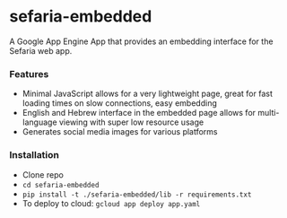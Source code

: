 # sefaria-embedded
A Google App Engine App that provides an embedding interface for the Sefaria web app.

### Features
* Minimal JavaScript allows for a very lightweight page, great for fast loading times on slow connections, easy embedding
* English and Hebrew interface in the embedded page allows for multi-language viewing with super low resource usage
* Generates social media images for various platforms

### Installation
- Clone repo
- `cd sefaria-embedded`
- `pip install -t ./sefaria-embedded/lib -r requirements.txt`
- To deploy to cloud: `gcloud app deploy app.yaml`